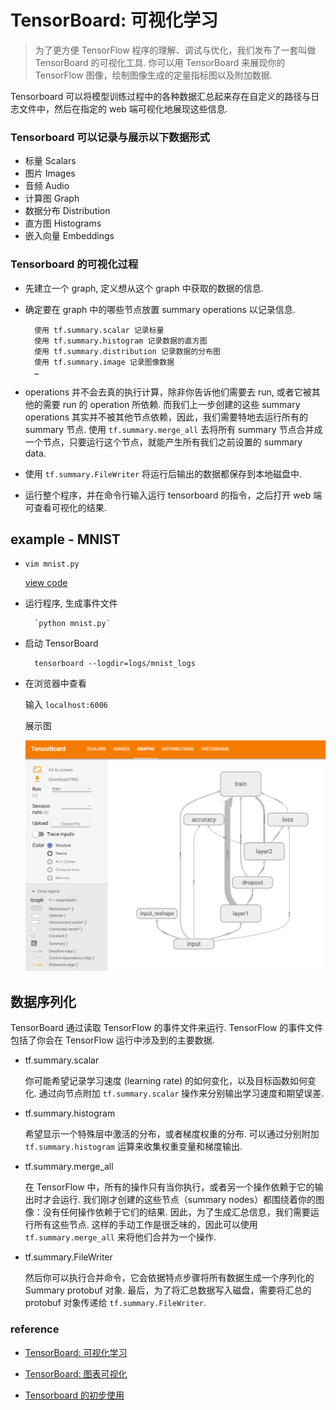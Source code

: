 # TensorBoard: 可视化学习

> 为了更方便 TensorFlow 程序的理解、调试与优化，我们发布了一套叫做 TensorBoard 的可视化工具. 你可以用 TensorBoard 来展现你的 TensorFlow 图像，绘制图像生成的定量指标图以及附加数据.

Tensorboard 可以将模型训练过程中的各种数据汇总起来存在自定义的路径与日志文件中，然后在指定的 web 端可视化地展现这些信息.

### Tensorboard 可以记录与展示以下数据形式

- 标量 Scalars
- 图片 Images
- 音频 Audio
- 计算图 Graph
- 数据分布 Distribution
- 直方图 Histograms
- 嵌入向量 Embeddings

### Tensorboard 的可视化过程

- 先建立一个 graph, 定义想从这个 graph 中获取的数据的信息.

- 确定要在 graph 中的哪些节点放置 summary operations 以记录信息.

        使用 tf.summary.scalar 记录标量
        使用 tf.summary.histogram 记录数据的直方图
        使用 tf.summary.distribution 记录数据的分布图
        使用 tf.summary.image 记录图像数据
        …

- operations 并不会去真的执行计算，除非你告诉他们需要去 run, 或者它被其他的需要 run 的 operation 所依赖. 而我们上一步创建的这些 summary operations 其实并不被其他节点依赖，因此，我们需要特地去运行所有的 summary 节点. 使用 `tf.summary.merge_all` 去将所有 summary 节点合并成一个节点，只要运行这个节点，就能产生所有我们之前设置的 summary data.

- 使用 `tf.summary.FileWriter` 将运行后输出的数据都保存到本地磁盘中.

- 运行整个程序，并在命令行输入运行 tensorboard 的指令，之后打开 web 端可查看可视化的结果.

## example - MNIST

- `vim mnist.py`

    [view code](mnist.py)

- 运行程序, 生成事件文件

        `python mnist.py`

- 启动 TensorBoard

        tensorboard --logdir=logs/mnist_logs

- 在浏览器中查看

    输入 `localhost:6006`

    展示图

    ![](images/mnist_graph.PNG)

## 数据序列化

TensorBoard 通过读取 TensorFlow 的事件文件来运行. TensorFlow 的事件文件包括了你会在 TensorFlow 运行中涉及到的主要数据.

- tf.summary.scalar

    你可能希望记录学习速度 (learning rate) 的如何变化，以及目标函数如何变化. 通过向节点附加 `tf.summary.scalar` 操作来分别输出学习速度和期望误差.

- tf.summary.histogram

    希望显示一个特殊层中激活的分布，或者梯度权重的分布. 可以通过分别附加 `tf.summary.histogram` 运算来收集权重变量和梯度输出.

- tf.summary.merge_all

    在 TensorFlow 中，所有的操作只有当你执行，或者另一个操作依赖于它的输出时才会运行. 我们刚才创建的这些节点（summary nodes）都围绕着你的图像：没有任何操作依赖于它们的结果. 因此，为了生成汇总信息，我们需要运行所有这些节点. 这样的手动工作是很乏味的，因此可以使用 `tf.summary.merge_all` 来将他们合并为一个操作.

- tf.summary.FileWriter

    然后你可以执行合并命令，它会依据特点步骤将所有数据生成一个序列化的Summary protobuf 对象. 最后，为了将汇总数据写入磁盘，需要将汇总的 protobuf 对象传递给 `tf.summary.FileWriter`.

### reference

- [TensorBoard: 可视化学习](http://wiki.jikexueyuan.com/project/tensorflow-zh/how_tos/summaries_and_tensorboard.html)

- [TensorBoard: 图表可视化](http://wiki.jikexueyuan.com/project/tensorflow-zh/how_tos/graph_viz.html)

- [Tensorboard 的初步使用](https://blog.csdn.net/sinat_33761963/article/details/62433234)
